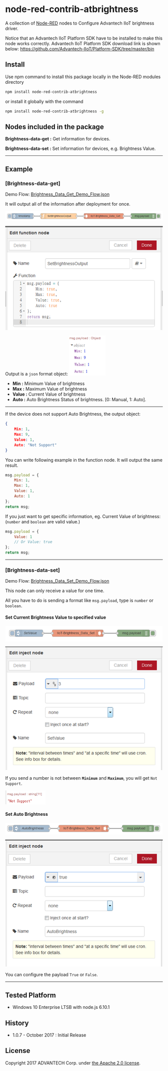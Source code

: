 # node-red-contrib-atbrightness
A collection of [Node-RED](http://nodered.org) nodes to Configure Advantech IIoT brightness driver.

Notice that an Advantech IIoT Platform SDK have to be installed to make this node works correctly.
Advantech IIoT Platform SDK download link is shown below:
https://github.com/Advantech-IIoT/Platform-SDK/tree/master/bin

## Install
Use npm command to install this package locally in the Node-RED modules directory
```bash
npm install node-red-contrib-atbrightness
```
or install it globally with the command
```bash
npm install node-red-contrib-atbrightness -g
```

## Nodes included in the package
**Brightness-data-get :** Get information for devices.

**Brightness-data-set :** Set information for devices, e.g. Brightness Value.

---
## Example

### [Brightness-data-get]
Demo Flow: [Brightness_Data_Get_Demo_Flow.json](./demo/Brightness_Data_Get_Demo_Flow.json)

It will output all of the information after deployment for once.

![Get_All_Info](./png/Get_All_Info_Flow.PNG)

![Get_All_Info_Func](./png/Get_All_Info_Func.PNG)

Output is a <code>json</code> format object:
![Get_All_Info_Output](./png/Get_All_Info_Output.PNG)
 - **Min :** Minimum Value of brightness
 - **Max :** Maximum Value of brightness
 - **Value :** Current Value of brightness
 - **Auto :** Auto Brightness Status of brightness. [0: Manual, 1: Auto].

---

If the device does not support Auto Brightness, the output object:
``` json
{
    Min: 1,
    Max: 9,
    Value: 1,
    Auto: "Not Support"
}
```

You can write following example in the function node.
It will output the same result.
```js
msg.payload = {
    Min: 1,
    Max: 1,
    Value: 1,
    Auto: 1
};
return msg;
``` 
If you just want to get specific information, eg. Current Value of brightness:
(<code>number</code> and <code>boolean</code> are valid value.)
``` js
msg.payload = {
    Value: 1
    // Or Value: true
};
return msg;
```

---
### [Brightness-data-set]
Demo Flow: [Brightness_Data_Set_Demo_Flow.json](./demo/Brightness_Data_Set_Demo_Flow.json)

This node can only receive a value for one time.

All you have to do is sending a format like <code>msg.payload</code>, type is <code>number</code> or <code>boolean</code>.

#### Set Current Brightness Value to specified value 

![Set_Value_Flow](./png/Set_Value_Flow.PNG)

![Set_Value_Inject](./png/Set_Value_Inject.PNG)

If you send a number is not between **<code>Minimum</code>** and **<code>Maximum</code>**, you will get <code>Not Support</code>.

![Not_Support](./png/Not_Support.PNG)


#### Set Auto Brightness

![Set_Auto_Flow](./png/Set_Auto_Flow.PNG)

![Set_Auto_Inject](./png/Set_Auto_Inject.PNG)

You can configure the payload <code>True</code> or <code>False</code>.

---
## Tested Platform 
- Windows 10 Enterprise LTSB with node.js 6.10.1
 
## History
- 1.0.7 - October 2017 : Initial Release

## License
Copyright 2017 ADVANTECH Corp. under [the Apache 2.0 license](LICENSE).